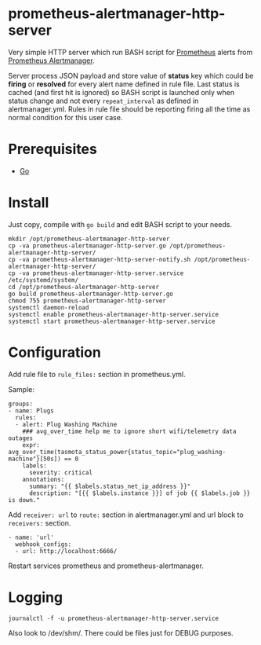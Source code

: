 # prometheus-alertmanager-http-server
Very simple HTTP server which run BASH script for [Prometheus](https://prometheus.io) alerts from [Prometheus Alertmanager](https://prometheus.io/docs/alerting/latest/alertmanager/).

Server process JSON payload and store value of **status** key which could be **firing** or **resolved** for every alert name defined in rule file. Last status is cached (and first hit is ignored) so BASH script is launched only when status change and not every `repeat_interval` as defined in alertmanager.yml. Rules in rule file should be reporting firing all the time as normal condition for this user case.

# Prerequisites
* [Go](https://go.dev/doc/)

# Install
Just copy, compile with `go build` and edit BASH script to your needs.
```
mkdir /opt/prometheus-alertmanager-http-server
cp -va prometheus-alertmanager-http-server.go /opt/prometheus-alertmanager-http-server/
cp -va prometheus-alertmanager-http-server-notify.sh /opt/prometheus-alertmanager-http-server/
cp -va prometheus-alertmanager-http-server.service /etc/systemd/system/
cd /opt/prometheus-alertmanager-http-server
go build prometheus-alertmanager-http-server.go
chmod 755 prometheus-alertmanager-http-server
systemctl daemon-reload
systemctl enable prometheus-alertmanager-http-server.service
systemctl start prometheus-alertmanager-http-server.service
```

# Configuration
Add rule file to `rule_files:` section in prometheus.yml.

Sample:
```
groups:
- name: Plugs
  rules:
  - alert: Plug Washing Machine
    ### avg_over_time help me to ignore short wifi/telemetry data outages
    expr: avg_over_time(tasmota_status_power{status_topic="plug_washing-machine"}[50s]) == 0
    labels:
      severity: critical
    annotations:
      summary: "{{ $labels.status_net_ip_address }}"
      description: "[{{ $labels.instance }}] of job {{ $labels.job }} is down."
```

Add `receiver: url` to `route:` section in alertmanager.yml and url block to `receivers:` section.
```
- name: 'url'
  webhook_configs:
  - url: http://localhost:6666/
```
Restart services prometheus and prometheus-alertmanager.

# Logging
```
journalctl -f -u prometheus-alertmanager-http-server.service
```
Also look to /dev/shm/. There could be files just for DEBUG purposes.
